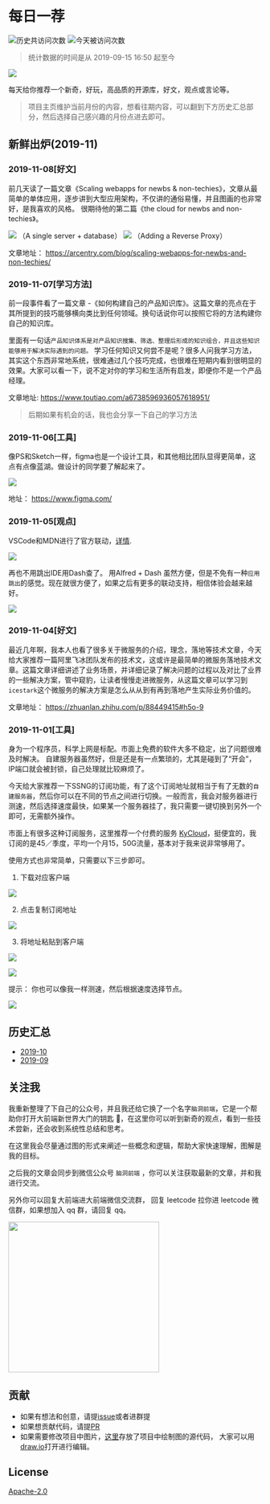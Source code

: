 # 每日一荐

![历史共访问次数](https://visitor-count-badge.herokuapp.com/total.svg?repo_id=azl397985856.daily-featured)
![今天被访问次数](https://visitor-count-badge.herokuapp.com/today.svg?repo_id=azl397985856.daily-featured)

> 统计数据的时间是从 2019-09-15 16:50 起至今

![](https://tva1.sinaimg.cn/large/006y8mN6ly1g8d0sktqrwj30hs07maae.jpg)

每天给你推荐一个新奇，好玩，高品质的开源库，好文，观点或言论等。

> 项目主页维护当前月份的内容，想看往期内容，可以翻到下方历史汇总部分，然后选择自己感兴趣的月份点进去即可。

## 新鲜出炉(2019-11)

### 2019-11-08[好文]

前几天读了一篇文章《Scaling webapps for newbs & non-techies》，文章从最简单的单体应用，逐步讲到大型应用架构，不仅讲的通俗易懂，并且图画的也非常好，是我喜欢的风格。 很期待他的第二篇《the cloud for newbs and non-techies》。

![](https://tva1.sinaimg.cn/large/006y8mN6ly1g8pr18vd6ij30jg0bu74f.jpg)
（A single server + database）
![](https://tva1.sinaimg.cn/large/006y8mN6ly1g8pr1kkny7j30jg0al74f.jpg)
（Adding a Reverse Proxy）


文章地址： https://arcentry.com/blog/scaling-webapps-for-newbs-and-non-techies/

### 2019-11-07[学习方法]

前一段事件看了一篇文章 -《如何构建自己的产品知识库》。这篇文章的亮点在于其所提到的技巧能够横向类比到任何领域。换句话说你可以按照它将的方法构建你自己的知识库。

里面有一句话`产品知识体系是对产品知识搜集、筛选、整理后形成的知识组合，并且这些知识能够用于解决实际遇到的问题。` 学习任何知识又何尝不是呢？很多人问我学习方法，其实这个东西非常地系统，很难通过几个技巧完成，也很难在短期内看到很明显的效果。大家可以看一下，说不定对你的学习和生活所有启发，即便你不是一个产品经理。

文章地址: https://www.toutiao.com/a6738596936057618951/

> 后期如果有机会的话，我也会分享一下自己的学习方法

### 2019-11-06[工具]

像PS和Sketch一样，figma也是一个设计工具，和其他相比团队显得更简单，这点有点像蓝湖。做设计的同学要了解起来了。

![](https://tva1.sinaimg.cn/large/006y8mN6ly1g8nh14xlj6j30tn0fbdhb.jpg)

地址： https://www.figma.com/

### 2019-11-05[观点]

VSCode和MDN进行了官方联动，[详情](https://code.visualstudio.com/updates/v1_38#_mdn-reference-for-html-and-css).

![](https://tva1.sinaimg.cn/large/006y8mN6gy1g8mx8cmd5vj30lh0eo0vr.jpg)


 再也不用跳出IDE用Dash查了。 用Alfred + Dash 虽然方便，但是不免有一种`应用跳出`的感觉。现在就很方便了，如果之后有更多的联动支持，相信体验会越来越好。

![](https://tva1.sinaimg.cn/large/006y8mN6gy1g8mxbj2wh4j30fn0dfaah.jpg)


### 2019-11-04[好文]

最近几年啊，我本人也看了很多关于微服务的介绍，理念，落地等技术文章，今天给大家推荐一篇阿里飞冰团队发布的技术文，这或许是最简单的微服务落地技术文章。这篇文章详细讲述了业务场景，并详细记录了解决问题的过程以及对比了业界的一些解决方案，管中窥豹，让读者慢慢走进微服务，从这篇文章可以学习到`icestark`这个微服务的解决方案是怎么从从到有再到落地产生实际业务价值的。

文章地址： https://zhuanlan.zhihu.com/p/88449415#h5o-9

### 2019-11-01[工具]

身为一个程序员，科学上网是标配。市面上免费的软件大多不稳定，出了问题很难及时解决。 自建服务器虽然好，但是还是有一点繁琐的，尤其是碰到了“开会”，IP端口就会被封锁，自己处理就比较麻烦了。

今天给大家推荐一下SSNG的订阅功能，有了这个订阅地址就相当于有了无数的`自建服务器`，然后你可以在不同的节点之间进行切换。一般而言，我会对服务器进行测速，然后选择速度最快，如果某一个服务器挂了，我只需要一键切换到另外一个即可，无需额外操作。

市面上有很多这种订阅服务，这里推荐一个付费的服务 [KyCloud](https://my.kynetwork.ltd/aff.php?aff=12225&gid=8)，挺便宜的，我订阅的是45／季度，平均一个月15，50G流量，基本对于我来说非常够用了。

使用方式也非常简单，只需要以下三步即可。

1. 下载对应客户端

![](https://tva1.sinaimg.cn/large/006y8mN6ly1g8icx1bv11j30980bcgls.jpg)


2. 点击复制订阅地址

![](https://tva1.sinaimg.cn/large/006y8mN6ly1g8icwarcwmj30a70a0wef.jpg)

3. 将地址粘贴到客户端

![](https://tva1.sinaimg.cn/large/006y8mN6ly1g8icygoun8j30ec058aag.jpg)

![](https://tva1.sinaimg.cn/large/006y8mN6ly1g8icz2pwwuj30d704vjr9.jpg)


提示： 你也可以像我一样测速，然后根据速度选择节点。

![](https://tva1.sinaimg.cn/large/006y8mN6ly1g8iczzsgq4j308s05ot8s.jpg)



## 历史汇总

- [2019-10](./backup/2019-10/)
- [2019-09](./backup/2019-09/)

## 关注我

我重新整理了下自己的公众号，并且我还给它换了一个名字`脑洞前端`，它是一个帮助你打开大前端新世界大门的钥匙 🔑，在这里你可以听到新奇的观点，看到一些技术尝新，还会收到系统性总结和思考。

在这里我会尽量通过图的形式来阐述一些概念和逻辑，帮助大家快速理解，图解是我的目标。

之后我的文章会同步到微信公众号 `脑洞前端` ，你可以关注获取最新的文章，并和我进行交流。

另外你可以回复大前端进大前端微信交流群， 回复 leetcode 拉你进 leetcode 微信群，如果想加入 qq 群，请回复 qq。

<img width="300" src="https://tva1.sinaimg.cn/large/006y8mN6ly1g7he9xdtmyj30by0byaac.jpg">

## 贡献

- 如果有想法和创意，请提[issue](https://github.com/azl397985856/daily-featured/issues)或者进群提
- 如果想贡献代码，请提[PR](https://github.com/azl397985856/daily-featured/pulls)
- 如果需要修改项目中图片，[这里](./assets/)存放了项目中绘制图的源代码， 大家可以用[draw.io](https://www.draw.io/)打开进行编辑。

## License

[Apache-2.0](./LICENSE)
